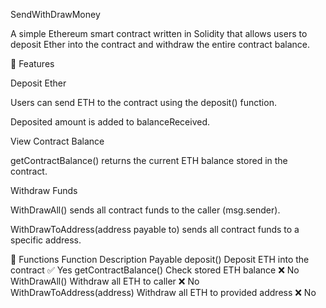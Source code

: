 SendWithDrawMoney

A simple Ethereum smart contract written in Solidity that allows users to deposit Ether into the contract and withdraw the entire contract balance.

🚀 Features

Deposit Ether

Users can send ETH to the contract using the deposit() function.

Deposited amount is added to balanceReceived.

View Contract Balance

getContractBalance() returns the current ETH balance stored in the contract.

Withdraw Funds

WithDrawAll() sends all contract funds to the caller (msg.sender).

WithDrawToAddress(address payable to) sends all contract funds to a specific address.

📜 Functions
Function	Description	Payable
deposit()	Deposit ETH into the contract	✅ Yes
getContractBalance()	Check stored ETH balance	❌ No
WithDrawAll()	Withdraw all ETH to caller	❌ No
WithDrawToAddress(address)	Withdraw all ETH to provided address	❌ No